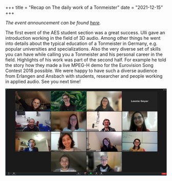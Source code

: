 +++
title = "Recap on The daily work of a Tonmeister"
date = "2021-12-15"
+++

_The event announcement can be found [here](/events/tonmeister-ulli/)._

The first event of the AES student section was a great success. Ulli gave an introduction working in the field of 3D audio. Among other things he went into details about the typical education of a Tonmeister in Germany, e.g. popular universities and specializations. Also the very diverse set of skills you can have while calling you a Tonmeister and his personal career in the field. Highlights of his work was part of the second half. For example he told the story how they made a live MPEG-H demo for the Eurovision Song Contest 2018 possible. We were happy to have such a diverse audience from Erlangen and Ansbach with students, researcher and people working in applied audio. See you next time!

<img src="zoom.png" />
